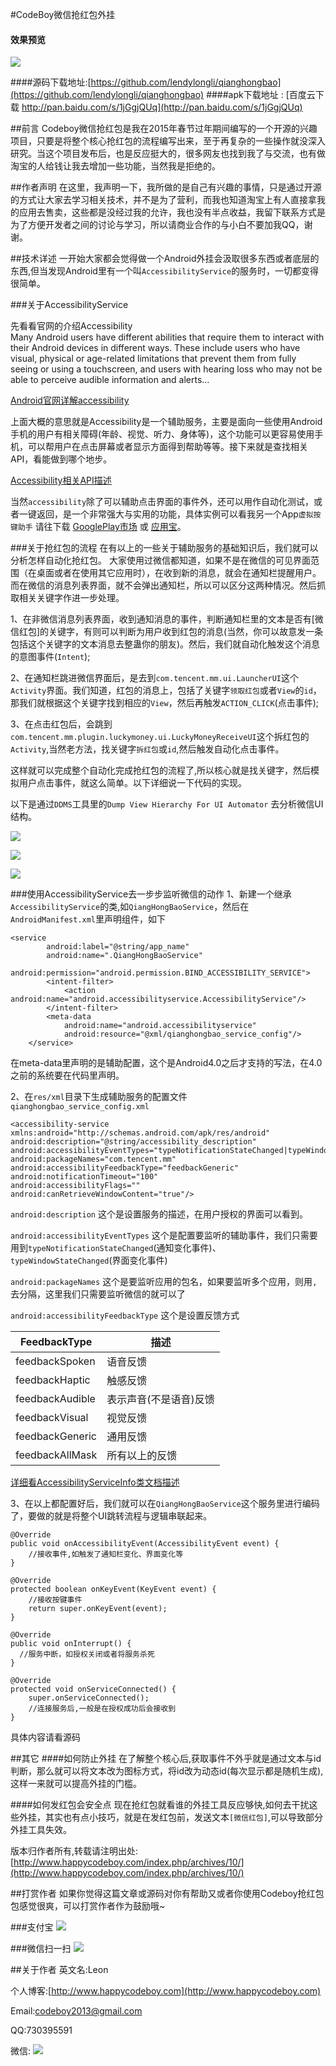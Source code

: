#CodeBoy微信抢红包外挂

#### 效果预览
![](show_min.gif)

####源码下载地址:[https://github.com/lendylongli/qianghongbao](https://github.com/lendylongli/qianghongbao)
####apk下载地址 : [百度云下载 http://pan.baidu.com/s/1jGgjQUq](http://pan.baidu.com/s/1jGgjQUq)

##前言
Codeboy微信抢红包是我在2015年春节过年期间编写的一个开源的兴趣项目，只要是将整个核心抢红包的流程编写出来，至于再复杂的一些操作就没深入研究。当这个项目发布后，也是反应挺大的，很多网友也找到我了与交流，也有做淘宝的人给钱让我去增加一些功能，当然我是拒绝的。

##作者声明
在这里，我声明一下，我所做的是自己有兴趣的事情，只是通过开源的方式让大家去学习相关技术，并不是为了营利，而我也知道淘宝上有人直接拿我的应用去售卖，这些都是没经过我的允许，我也没有半点收益，我留下联系方式是为了方便开发者之间的讨论与学习，所以请商业合作的与小白不要加我QQ，谢谢。

##技术详述
一开始大家都会觉得做一个Android外挂会汲取很多东西或者底层的东西,但当发现Android里有一个叫`AccessibilityService`的服务时，一切都变得很简单。

###关于AccessibilityService

先看看官网的介绍Accessibility  
Many Android users have different abilities that require them to interact with their Android devices in different ways. These include users who have visual, physical or age-related limitations that prevent them from fully seeing or using a touchscreen, and users with hearing loss who may not be able to perceive audible information and alerts...

[Android官网详解accessibility](http://developer.android.com/guide/topics/ui/accessibility/index.html)

上面大概的意思就是Accessibility是一个辅助服务，主要是面向一些使用Android手机的用户有相关障碍(年龄、视觉、听力、身体等)，这个功能可以更容易使用手机，可以帮用户在点击屏幕或者显示方面得到帮助等等。接下来就是查找相关API，看能做到哪个地步。

[Accessibility相关API描述](http://developer.android.com/guide/topics/ui/accessibility/apps.html)

当然`accessibility`除了可以辅助点击界面的事件外，还可以用作自动化测试，或者一键返回，是一个非常强大与实用的功能，具体实例可以看我另一个App`虚拟按键助手` 请往下载 [GooglePlay市场](https://play.google.com/store/apps/details?id=com.leon.assistivetouch.main) 或 [应用宝](http://android.myapp.com/myapp/detail.htm?apkName=com.leon.assistivetouch.main)。

###关于抢红包的流程
在有以上的一些关于辅助服务的基础知识后，我们就可以分析怎样自动化抢红包。
大家使用过微信都知道，如果不是在微信的可见界面范围（在桌面或者在使用其它应用时），在收到新的消息，就会在通知栏提醒用户。而在微信的消息列表界面，就不会弹出通知栏，所以可以区分这两种情况。然后抓取相关关键字作进一步处理。

1、在非微信消息列表界面，收到通知消息的事件，判断通知栏里的文本是否有[微信红包]的关键字，有则可以判断为用户收到红包的消息(当然，你可以故意发一条包括这个关键字的文本消息去整蛊你的朋友)。然后，我们就自动化触发这个消息的意图事件(`Intent`);

2、在通知栏跳进微信界面后，是去到`com.tencent.mm.ui.LauncherUI`这个`Activity`界面。我们知道，红包的消息上，包括了关键字`领取红包`或者`View`的`id`，那我们就根据这个关键字找到相应的`View`，然后再触发`ACTION_CLICK`(点击事件);

3、在点击红包后，会跳到`com.tencent.mm.plugin.luckymoney.ui.LuckyMoneyReceiveUI`这个拆红包的`Activity`,当然老方法，找关键字`拆红包`或`id`,然后触发自动化点击事件。

这样就可以完成整个自动化完成抢红包的流程了,所以核心就是找关键字，然后模拟用户点击事件，就这么简单。以下详细说一下代码的实现。

以下是通过`DDMS`工具里的`Dump View Hierarchy For UI Automator` 去分析微信UI结构。

![](qianghongbao_1.jpg)

![](qianghongbao_2.jpg)

![](qianghongbao_3.jpg)

###使用AccessibilityService去一步步监听微信的动作
1、新建一个继承`AccessibilityService`的类,如`QiangHongBaoService`，然后在`AndroidManifest.xml`里声明组件，如下

    <service
            android:label="@string/app_name"
            android:name=".QiangHongBaoService"
            android:permission="android.permission.BIND_ACCESSIBILITY_SERVICE">
            <intent-filter>
                <action android:name="android.accessibilityservice.AccessibilityService"/>
            </intent-filter>
            <meta-data
                android:name="android.accessibilityservice"
                android:resource="@xml/qianghongbao_service_config"/>
        </service>

在meta-data里声明的是辅助配置，这个是Android4.0之后才支持的写法，在4.0之前的系统要在代码里声明。

2、在`res/xml`目录下生成辅助服务的配置文件`qianghongbao_service_config.xml`

    <accessibility-service
    xmlns:android="http://schemas.android.com/apk/res/android"
    android:description="@string/accessibility_description"
    android:accessibilityEventTypes="typeNotificationStateChanged|typeWindowStateChanged"
    android:packageNames="com.tencent.mm"
    android:accessibilityFeedbackType="feedbackGeneric"
    android:notificationTimeout="100"
    android:accessibilityFlags=""
    android:canRetrieveWindowContent="true"/>

`android:description` 这个是设置服务的描述，在用户授权的界面可以看到。

`android:accessibilityEventTypes` 这个是配置要监听的辅助事件，我们只需要用到`typeNotificationStateChanged`(通知变化事件)、`typeWindowStateChanged`(界面变化事件)

`android:packageNames` 这个是要监听应用的包名，如果要监听多个应用，则用`,`去分隔，这里我们只需要监听微信的就可以了

`android:accessibilityFeedbackType` 这个是设置反馈方式

FeedbackType | 描述 
------------ | ------------- 
feedbackSpoken | 语音反馈 
feedbackHaptic | 触感反馈
feedbackAudible | 表示声音(不是语音)反馈
feedbackVisual | 视觉反馈
feedbackGeneric | 通用反馈
feedbackAllMask | 所有以上的反馈

[详细看AccessibilityServiceInfo类文档描述](http://developer.android.com/reference/android/accessibilityservice/AccessibilityServiceInfo.html)

3、在以上都配置好后，我们就可以在`QiangHongBaoService`这个服务里进行编码了，要做的就是将整个UI跳转流程与逻辑串联起来。

    @Override
    public void onAccessibilityEvent(AccessibilityEvent event) {
		//接收事件,如触发了通知栏变化、界面变化等	
    }
    
    @Override
    protected boolean onKeyEvent(KeyEvent event) {
        //接收按键事件
        return super.onKeyEvent(event);
    }

    @Override
    public void onInterrupt() {
	  //服务中断，如授权关闭或者将服务杀死
    }

    @Override
    protected void onServiceConnected() {
        super.onServiceConnected();
        //连接服务后,一般是在授权成功后会接收到
    }

具体内容请看源码

##其它
####如何防止外挂
在了解整个核心后,获取事件不外乎就是通过文本与id判断，那么就可以将文本改为图标方式，将id改为动态id(每次显示都是随机生成),这样一来就可以提高外挂的门槛。

####如何发红包会安全点
现在抢红包就看谁的外挂工具反应够快,如何去干扰这些外挂，其实也有点小技巧，就是在发红包前，发送文本`[微信红包]`,可以导致部分外挂工具失效。

版本归作者所有,转载请注明出处:[http://www.happycodeboy.com/index.php/archives/10/](http://www.happycodeboy.com/index.php/archives/10/)

##打赏作者
如果你觉得这篇文章或源码对你有帮助又或者你使用Codeboy抢红包包感觉很爽，可以打赏作者作为鼓励哦~

###支付宝
![](alipay.png)

###微信扫一扫
![](wechatpay.jpg)

##关于作者
英文名:Leon

个人博客:[http://www.happycodeboy.com](http://www.happycodeboy.com)

Email:codeboy2013@gmail.com

QQ:730395591

微信:
![](wechat.jpg)